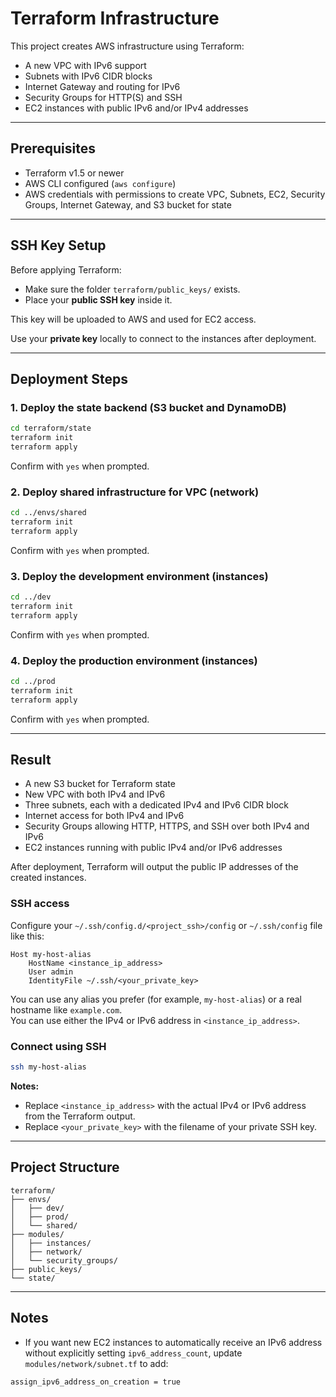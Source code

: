 # Terraform Infrastructure

This project creates AWS infrastructure using Terraform:
- A new VPC with IPv6 support
- Subnets with IPv6 CIDR blocks
- Internet Gateway and routing for IPv6
- Security Groups for HTTP(S) and SSH
- EC2 instances with public IPv6 and/or IPv4 addresses

---

## Prerequisites

- Terraform v1.5 or newer
- AWS CLI configured (`aws configure`)
- AWS credentials with permissions to create VPC, Subnets, EC2, Security Groups, Internet Gateway, and S3 bucket for state

---

## SSH Key Setup

Before applying Terraform:

- Make sure the folder `terraform/public_keys/` exists.
- Place your **public SSH key** inside it.

This key will be uploaded to AWS and used for EC2 access.

Use your **private key** locally to connect to the instances after deployment.

---

## Deployment Steps

### 1. Deploy the state backend (S3 bucket and DynamoDB)

```bash
cd terraform/state
terraform init
terraform apply
```

Confirm with `yes` when prompted.

### 2. Deploy shared infrastructure for VPC (network)

```bash
cd ../envs/shared
terraform init
terraform apply
```

Confirm with `yes` when prompted.

### 3. Deploy the development environment (instances)

```bash
cd ../dev
terraform init
terraform apply
```

Confirm with `yes` when prompted.

### 4. Deploy the production environment (instances)

```bash
cd ../prod
terraform init
terraform apply
```

Confirm with `yes` when prompted.

---

## Result

- A new S3 bucket for Terraform state
- New VPC with both IPv4 and IPv6
- Three subnets, each with a dedicated IPv4 and IPv6 CIDR block
- Internet access for both IPv4 and IPv6
- Security Groups allowing HTTP, HTTPS, and SSH over both IPv4 and IPv6
- EC2 instances running with public IPv4 and/or IPv6 addresses

After deployment, Terraform will output the public IP addresses of the created instances.

### SSH access

Configure your `~/.ssh/config.d/<project_ssh>/config` or `~/.ssh/config` file like this:

```
Host my-host-alias
    HostName <instance_ip_address>
    User admin
    IdentityFile ~/.ssh/<your_private_key>
```
You can use any alias you prefer (for example, `my-host-alias`) or a real hostname like `example.com`.  
You can use either the IPv4 or IPv6 address in `<instance_ip_address>`.

### Connect using SSH

```bash
ssh my-host-alias
```

**Notes:**
- Replace `<instance_ip_address>` with the actual IPv4 or IPv6 address from the Terraform output.
- Replace `<your_private_key>` with the filename of your private SSH key.

---

## Project Structure

```plaintext
terraform/
├── envs/
│   ├── dev/
│   ├── prod/
│   └── shared/
├── modules/
│   ├── instances/
│   ├── network/
│   └── security_groups/
├── public_keys/
└── state/
```

---

## Notes

- If you want new EC2 instances to automatically receive an IPv6 address without explicitly setting `ipv6_address_count`, update `modules/network/subnet.tf` to add:

```hcl
assign_ipv6_address_on_creation = true
```
